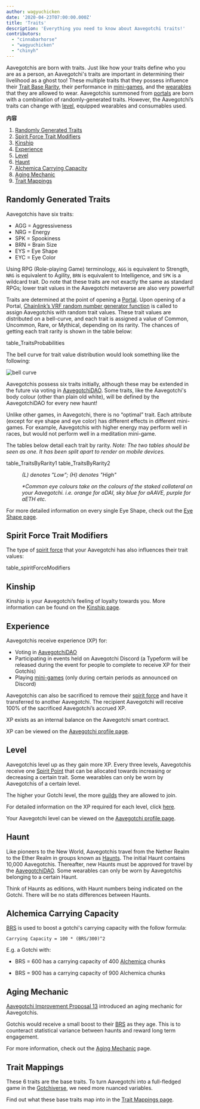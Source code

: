 ```yaml
---
author: wagyuchicken
date: '2020-04-23T07:00:00.000Z'
title: 'Traits'
description: 'Everything you need to know about Aavegotchi traits!'
contributors:
  - "cinnabarhorse"
  - "wagyuchicken"
  - "chinyh"
---
```


Aavegotchis are born with traits. Just like how your traits define who you are as a person, an Aavegotchi's traits are important in determining their livelihood as a ghost too! These multiple traits that they possess influence their [Trait Base Rarity](/rarity-farming#base-rarity-score), their performance in [mini-games](/minigames), and the [wearables](/wearables) that they are allowed to wear. Aavegotchis summoned from [portals](/portals) are born with a combination of randomly-generated traits. However, the Aavegotchi’s traits can change with <a href=#level>level</a>, equipped wearables and consumables used. 

<div class="contentsBox">

**内容**

<ol>
<li><a href=#randomly-generated-traits>Randomly Generated Traits </a></li>
<li><a href=#spirit-force-trait-modifiers>Spirit Force Trait Modifiers</a></li>
<li><a href=#kinship>Kinship</a></li>
<li><a href=#experience>Experience</a></li>
<li><a href=#level>Level</a></li>
<li><a href=#haunt>Haunt</a></li>
<li><a href=#alchemica-carrying-capacity>Alchemica Carrying Capacity</a></li>
<li><a href=#aging-mechanic>Aging Mechanic</a></li>
<li><a href=#trait-mappings>Trait Mappings</a></li>
</ol>

</div>

## Randomly Generated Traits
Aavegotchis have six traits:

* AGG = Aggressiveness
* NRG = Energy
* SPK = Spookiness
* BRN = Brain Size
* EYS = Eye Shape
* EYC = Eye Color

Using RPG (Role-playing Game) terminology, `AGG` is equivalent to Strength, `NRG` is equivalent to Agility, `BRN` is equivalent to Intelligence, and `SPK` is a wildcard trait. Do note that these traits are not exactly the same as standard RPGs; lower trait values in the Aavegotchi metaverse are also very powerful!

Traits are determined at the point of opening a [Portal](/portals). Upon opening of a Portal, [Chainlink’s VRF random number generator function](/glossary#chainlink-vrf) is called to assign Aavegotchis with random trait values. These trait values are distributed on a bell-curve, and each trait is assigned a value of Common, Uncommon, Rare, or Mythical, depending on its rarity. The chances of getting each trait rarity is shown in the table below:

table_TraitsProbabilities

The bell curve for trait value distribution would look something like the following:

<img class="bodyImage" src="/traits/bell_curve.png" alt = "bell curve" />

Aavegotchis possess six traits initially, although these may be extended in the future via voting in [AavegotchiDAO](/dao). Some traits, like the Aavegotchi's body colour (other than plain old white), will be defined by the AavegotchiDAO for every new haunt!

Unlike other games, in Aavegotchi, there is no “optimal” trait. Each attribute (except for eye shape and eye color) has different effects in different mini-games. For example, Aavegotchis with higher energy may perform well in races, but would not perform well in a meditation mini-game.

The tables below detail each trait by rarity. *Note: The two tables should be seen as one. It has been split apart to render on mobile devices.*

table_TraitsByRarity1 table_TraitsByRarity2
<p style="margin-left: 3.0em"><i> (L) denotes "Low"; (H) denotes "High" </i></p>
<p style="margin-left: 3.0em"><i> *Common eye colours take on the colours of the staked collateral on your Aavegotchi. i.e. orange for aDAI, sky blue for aAAVE, purple for aETH etc. </i></p>

For more detailed information on every single Eye Shape, check out the [Eye Shape page](/eye-shape).

## Spirit Force Trait Modifiers

The type of [spirit force](/spirit-force) that your Aavegotchi has also influences their trait values:

table_spiritForceModifiers

## Kinship
Kinship is your Aavegotchi’s feeling of loyalty towards you. More information can be found on the [Kinship page](/kinship).

## Experience
Aavegotchis receive experience (XP) for:
* Voting in [AavegotchiDAO](/dao)
* Participating in events held on Aavegotchi Discord (a Typeform will be released during the event for people to complete to receive XP for their Gotchis)
* Playing [mini-games](/minigames) (only during certain periods as announced on Discord)

Aavegotchis can also be sacrificed to remove their [spirit force](/spirit-force) and have it transferred to another Aavegotchi. The recipient Aavegotchi will receive 100% of the sacrificed Aavegotchi’s accrued XP.

XP exists as an internal balance on the Aavegotchi smart contract.

XP can be viewed on the [Aavegotchi profile page](/aavegotchi-profile).

## Level
Aavegotchis level up as they gain more XP. Every three levels, Aavegotchis receive one [Spirit Point](/glossary#spirit-point) that can be allocated towards increasing or decreasing a certain trait. Some wearables can only be worn by Aavegotchis of a certain level.

The higher your Gotchi level, the more [guilds](/guild) they are allowed to join.

For detailed information on the XP required for each level, click [here](/xp).

Your Aavegotchi level can be viewed on the [Aavegotchi profile page](/aavegotchi-profile).

## Haunt
Like pioneers to the New World, Aavegotchis travel from the Nether Realm to the Ether Realm in groups known as [Haunts](/haunt). The initial Haunt contains 10,000 Aavegotchis. Thereafter, new Haunts must be approved for travel by the [AavegotchiDAO](/dao). Some wearables can only be worn by Aavegotchis belonging to a certain Haunt.

Think of Haunts as editions, with Haunt numbers being indicated on the Gotchi. There will be no stats differences between Haunts.

## Alchemica Carrying Capacity

[BRS](/rarity-farming#base-rarity-score) is used to boost a gotchi's carrying capacity with the follow formula:

```
Carrying Capacity = 100 * (BRS/300)^2
```

E.g. a Gotchi with:

* BRS = 600 has a carrying capacity of 400 [Alchemica](/gotchus-alchemica) chunks

* BRS = 900 has a carrying capacity of 900 Alchemica chunks

## Aging Mechanic

[Aavegotchi Improvement Proposal 13](/aavegotchi-improvement-proposals#add-an-aging-mechanic-to-affect-aavegotchi-rarity-scores) introduced an aging mechanic for Aavegotchis.

Gotchis would receive a small boost to their [BRS](/rarity-farming#base-rarity-score) as they age. This is to counteract statistical variance between haunts and reward long term engagement.

For more information, check out the [Aging Mechanic](/aging-mechanic) page.

## Trait Mappings

These 6 traits are the base traits. To turn Aavegotchi into a full-fledged game in the [Gotchiverse](/gotchiverse), we need more nuanced variables.

Find out what these base traits map into in the [Trait Mappings page](/trait-mappings).